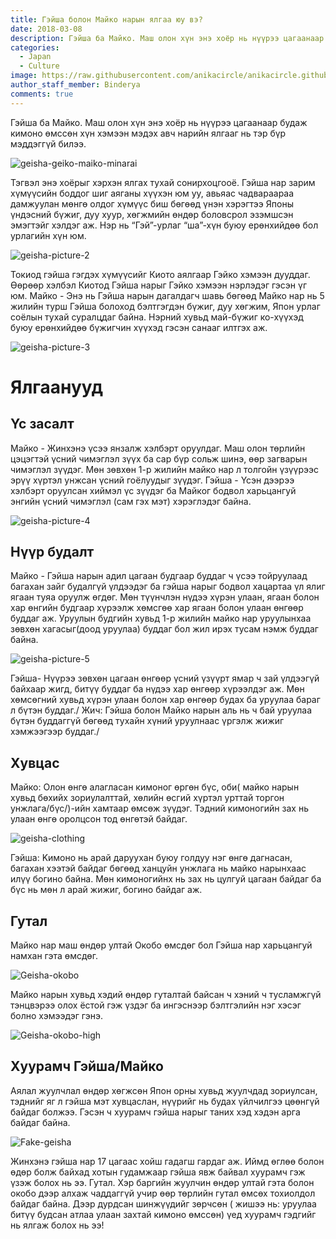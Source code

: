 ```yaml
---
title: Гэйша болон Майко нарын ялгаа юу вэ?
date: 2018-03-08
description: Гэйша ба Майко. Маш олон хүн энэ хоёр нь нүүрээ цагаанаар будаж кимоно өмссөн хүн хэмээн мэдэх авч нарийн ялгааг нь тэр бүр мэддэггүй билээ. 
categories:
  - Japan
  - Culture
image: https://raw.githubusercontent.com/anikacircle/anikacircle.github.io/main/.images/geisha_top.jpg
author_staff_member: Binderya
comments: true
---
```

Гэйша ба Майко. Маш олон хүн энэ хоёр нь нүүрээ цагаанаар будаж кимоно өмссөн хүн хэмээн мэдэх авч нарийн ялгааг нь тэр бүр мэддэггүй билээ. 

![geisha-geiko-maiko-minarai](https://raw.githubusercontent.com/anikacircle/anikacircle.github.io/main/.images/geisha-geiko-maiko-minarai.jpg)

Тэгвэл энэ хоёрыг хэрхэн ялгах тухай сонирхоцгооё. 
Гэйша нар  зарим хүмүүсийн боддог шиг аяганы хүүхэн юм уу, авьяас чадвараараа дамжуулан мөнгө олдог хүмүүс биш бөгөөд үнэн хэрэгтээ Японы үндэсний бүжиг, дуу хуур, хөгжмийн өндөр боловсрол эзэмшсэн эмэгтэйг хэлдэг аж. Нэр нь “Гэй”-урлаг “ша”-хүн буюу ерөнхийдөө бол урлагийн хүн юм.

![geisha-picture-2](https://raw.githubusercontent.com/anikacircle/anikacircle.github.io/main/.images/geisha-picture-2.jpg)

Токиод гэйша гэгдэх хүмүүсийг Киото аялгаар Гэйко хэмээн дууддаг. Өөрөөр хэлбэл Киотод Гэйша нарыг Гэйко хэмээн нэрлэдэг гэсэн үг юм.
Майко - Энэ нь Гэйша нарын дагалдагч шавь бөгөөд Майко нар нь 5 жилийн турш Гэйша болоход бэлтгэгдэн бүжиг, дуу хөгжим, Япон урлаг соёлын тухай суралцдаг байна. Нэрний хувьд май-бүжиг ко-хүүхэд буюу ерөнхийдөө бүжигчин хүүхэд гэсэн санааг илтгэх аж.

![geisha-picture-3](https://raw.githubusercontent.com/anikacircle/anikacircle.github.io/main/.images/geisha-picture-3.jpg)

# Ялгаанууд
## Үс засалт
Майко - Жинхэнэ үсээ янзалж хэлбэрт оруулдаг. Маш олон төрлийн цэцэгтэй үсний чимэглэл зүүх ба сар бүр сольж шинэ, өөр загварын чимэглэл зүүдэг. Мөн зөвхөн 1-р жилийн майко нар л толгойн үзүүрээс эрүү хүртэл унжсан  үсний гоёлуудыг зүүдэг.
Гэйша - Үсэн дээрээ хэлбэрт оруулсан хиймэл үс зүүдэг ба Майког бодвол харьцангуй энгийн үсний чимэглэл (сам гэх мэт) хэрэглэдэг байна.

![geisha-picture-4](https://raw.githubusercontent.com/anikacircle/anikacircle.github.io/main/.images/geisha-picture-4.jpg)

## Нүүр будалт
Майко - Гэйша нарын адил цагаан будгаар буддаг ч үсээ тойруулаад багахан зайг будалгүй үлдээдэг ба гэйша нарыг бодвол хацартаа үл ялиг ягаан туяа оруулж өгдөг. Мөн түүнчлэн нүдээ хүрэн улаан, ягаан болон хар өнгийн будгаар хүрээлж хөмсгөө хар ягаан болон улаан өнгөөр буддаг аж. Уруулын будгийн хувьд 1-р жилийн майко нар уруулынхаа зөвхөн хагасыг(доод уруулаа) буддаг бол жил ирэх тусам нэмж буддаг байна. 

![geisha-picture-5](https://raw.githubusercontent.com/anikacircle/anikacircle.github.io/main/.images/geisha-picture-5.jpg)

Гэйша- Нүүрээ зөвхөн цагаан өнгөөр үсний үзүүрт ямар ч  зай үлдээгүй байхаар жигд, битүү буддаг ба нүдээ хар өнгөөр хүрээлдэг аж. Мөн хөмсөгний хувьд хүрэн улаан болон хар өнгөөр будах ба уруулаа бараг л бүтэн буддаг./ Жич: Гэйша болон Майко нарын аль нь ч бай уруулаа бүтэн буддаггүй бөгөөд тухайн хүний уруулнаас үргэлж жижиг хэмжээгээр буддаг./

## Хувцас
Майко: Олон өнгө алагласан кимоног өргөн бүс, оби( майко нарын хувьд бөхийх зориулалттай, хөлийн өсгий хүртэл урттай торгон унжлага/бүс/)-ийн хамтаар өмсөж зүүдэг. Тэдний кимоногийн зах нь улаан өнгө оролцсон тод өнгөтэй байдаг.

![geisha-clothing](https://raw.githubusercontent.com/anikacircle/anikacircle.github.io/main/.images/geisha-clothing.jpg)

Гэйша:  Kимоно нь арай  даруухан буюу голдуу нэг өнгө дагнасан, багахан хээтэй байдаг бөгөөд ханцуйн унжлага нь майко нарынхаас илүү богино байна. Мөн кимоногийнх нь зах нь цулгуй цагаан байдаг ба бүс нь мөн л арай жижиг, богино байдаг аж.

## Гутал
Майко нар маш өндөр ултай Окобо өмсдөг бол Гэйша нар харьцангуй намхан гэта өмсдөг.

![Geisha-okobo](https://raw.githubusercontent.com/anikacircle/anikacircle.github.io/main/.images/Geisha-okobo.jpg)

Майко нарын хувьд хэдий өндөр гуталтай байсан ч хэний ч тусламжгүй тэнцвэрээ олох ёстой гэж үздэг ба ингэснээр бэлтгэлийн нэг хэсэг болно хэмээдэг гэнэ.

![Geisha-okobo-high](https://raw.githubusercontent.com/anikacircle/anikacircle.github.io/main/.images/Geisha-okobo-high.jpg)

## Хуурамч Гэйша/Майко
Аялал жуулчлал өндөр хөгжсөн Япон орны хувьд жуулчдад зориулсан, тэднийг яг л гэйша мэт хувцаслан, нүүрийг нь будах үйлчилгээ цөөнгүй байдаг болжээ. Гэсэн ч хуурамч гэйша нарыг таних хэд хэдэн арга байдаг байна.

![Fake-geisha](https://raw.githubusercontent.com/anikacircle/anikacircle.github.io/main/.images/Fake-geisha.jpg)

Жинхэнэ гэйша нар 17 цагаас хойш гадагш гардаг аж. Иймд өглөө болон өдөр болж байхад хотын гудамжаар гэйша явж байвал хуурамч гэж үзэж болох нь ээ.
Гутал. Хэр баргийн жуулчин өндөр ултай гэта болон окобо дээр алхаж чаддаггүй учир өөр төрлийн гутал өмсөх тохиолдол байдаг байна.
Дээр дурдсан шинжүүдийг зөрчсөн ( жишээ нь: уруулаа битүү будсан атлаа улаан захтай кимоно өмссөн) үед хуурамч гэдгийг нь ялгаж болох нь ээ!